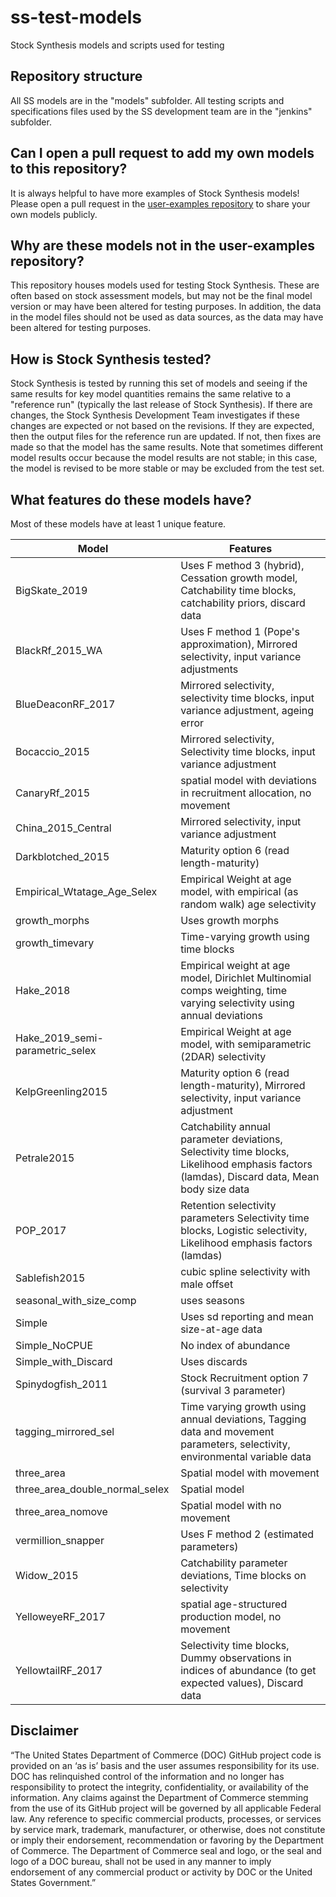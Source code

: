 # ss-test-models

Stock Synthesis models and scripts used for testing

## Repository structure

All SS models are in the "models" subfolder. All testing scripts and specifications files used by the SS development team are in the "jenkins" subfolder.

## Can I open a pull request to add my own models to this repository?

It is always helpful to have more examples of Stock Synthesis models! Please open a pull request in the [user-examples repository](https://github.com/nmfs-stock-synthesis/user-examples) to share your own models publicly.

## Why are these models not in the user-examples repository?

This repository houses models used for testing Stock Synthesis. These are often based on stock assessment models, but may not be the final model version or may have been altered for testing purposes. In addition, the data in the model files should not be used as data sources, as the data may have been altered for testing purposes.

## How is Stock Synthesis tested?

Stock Synthesis is tested by running this set of models and seeing if the same results for key model quantities remains the same relative to a "reference run" (typically the last release of Stock Synthesis). If there are changes, the Stock Synthesis Development Team investigates if these changes are expected or not based on the revisions. If they are expected, then the output files for the reference run are updated. If not, then fixes are made so that the model has the same results. Note that sometimes different model results occur because the model results are not stable; in this case, the model is revised to be more stable or may be excluded from the test set.

## What features do these models have?

Most of these models have at least 1 unique feature.

| Model | Features |
| ----- | -------- |
| BigSkate_2019 | Uses F method 3 (hybrid), Cessation growth model, Catchability time blocks, catchability priors,  discard data |
| BlackRf_2015_WA | Uses F method 1 (Pope's approximation), Mirrored selectivity, input variance adjustments |
| BlueDeaconRF_2017 | Mirrored selectivity, selectivity time blocks, input variance adjustment, ageing error|
| Bocaccio_2015 | Mirrored selectivity, Selectivity time blocks, input variance adjustment  |
| CanaryRf_2015 | spatial model with deviations in recruitment allocation, no movement |
| China_2015_Central | Mirrored selectivity, input variance adjustment |
| Darkblotched_2015   |  Maturity option 6 (read length-maturity) |
| Empirical_Wtatage_Age_Selex | Empirical Weight at age model, with empirical (as random walk) age selectivity |
| growth_morphs | Uses growth morphs |
| growth_timevary | Time-varying growth using time blocks |
| Hake_2018 | Empirical weight at age model, Dirichlet Multinomial comps weighting, time varying selectivity using annual deviations |
| Hake_2019_semi-parametric_selex | Empirical Weight at age model, with semiparametric (2DAR) selectivity |
| KelpGreenling2015 | Maturity option 6 (read length-maturity), Mirrored selectivity, input variance adjustment |
| Petrale2015 | Catchability annual parameter deviations, Selectivity time blocks, Likelihood emphasis factors (lamdas), Discard data, Mean body size data |
| POP_2017 | Retention selectivity parameters Selectivity time blocks, Logistic selectivity, Likelihood emphasis factors (lamdas)|
| Sablefish2015 | cubic spline selectivity with male offset |
| seasonal_with_size_comp | uses seasons |
| Simple | Uses sd reporting and mean size-at-age data |
| Simple_NoCPUE | No index of abundance |
| Simple_with_Discard | Uses discards |
| Spinydogfish_2011 | Stock Recruitment option 7 (survival 3 parameter)  |
| tagging_mirrored_sel | Time varying growth using annual deviations, Tagging data and movement parameters, selectivity, environmental variable data |
| three_area | Spatial model with movement |
| three_area_double_normal_selex | Spatial model |
| three_area_nomove | Spatial model with no movement |
| vermillion_snapper | Uses F method 2 (estimated parameters) |
| Widow_2015 | Catchability parameter deviations, Time blocks on selectivity |
| YelloweyeRF_2017 | spatial age-structured production model, no movement |
| YellowtailRF_2017 | Selectivity time blocks, Dummy observations in indices of abundance (to get expected values), Discard data|

## Disclaimer

“The United States Department of Commerce (DOC) GitHub project code is provided on an ‘as is’ basis and the user assumes responsibility for its use. DOC has relinquished control of the information and no longer has responsibility to protect the integrity, confidentiality, or availability of the information. Any claims against the Department of Commerce stemming from the use of its GitHub project will be governed by all applicable Federal law. Any reference to specific commercial products, processes, or services by service mark, trademark, manufacturer, or otherwise, does not constitute or imply their endorsement, recommendation or favoring by the Department of Commerce. The Department of Commerce seal and logo, or the seal and logo of a DOC bureau, shall not be used in any manner to imply endorsement of any commercial product or activity by DOC or the United States Government.”
